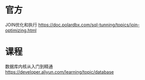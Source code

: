 
# 官方

JOIN优化和执行 https://doc.polardbx.com/sql-tunning/topics/join-optimizing.html

# 课程

数据库内核从入门到精通 https://developer.aliyun.com/learning/topic/database
